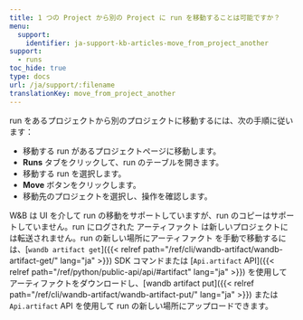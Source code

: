 ```yaml
---
title: 1 つの Project から別の Project に run を移動することは可能ですか？
menu:
  support:
    identifier: ja-support-kb-articles-move_from_project_another
support:
  - runs
toc_hide: true
type: docs
url: /ja/support/:filename
translationKey: move_from_project_another
---
```

run をあるプロジェクトから別のプロジェクトに移動するには、次の手順に従います：

- 移動する run があるプロジェクトページに移動します。
- **Runs** タブをクリックして、run のテーブルを開きます。
- 移動する run を選択します。
- **Move** ボタンをクリックします。
- 移動先のプロジェクトを選択し、操作を確認します。

W&B は UI を介して run の移動をサポートしていますが、run のコピーはサポートしていません。run にログされた アーティファクト は新しいプロジェクトには転送されません。run の新しい場所にアーティファクト を手動で移動するには、[`wandb artifact get`]({{< relref path="/ref/cli/wandb-artifact/wandb-artifact-get/" lang="ja" >}}) SDK コマンドまたは [`Api.artifact` API]({{< relref path="/ref/python/public-api/api/#artifact" lang="ja" >}}) を使用してアーティファクトをダウンロードし、[wandb artifact put]({{< relref path="/ref/cli/wandb-artifact/wandb-artifact-put/" lang="ja" >}}) または `Api.artifact` API を使用して run の新しい場所にアップロードできます。